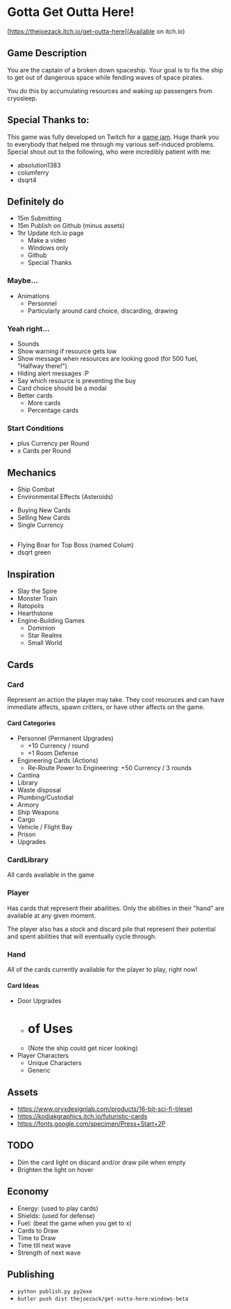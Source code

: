 # Gotta Get Outta Here!

[https://thejoezack.itch.io/get-outta-here](Available on itch.io)

## Game Description

You are the captain of a broken down spaceship. Your goal is to fix the ship to get out of dangerous space while fending waves of space pirates. 

You do this by accumulating resources and waking up passengers from cryosleep. 

## Special Thanks to:

This game was fully developed on Twitch for a [game jam](https://itch.io/jam/coding-blocks-2021). Huge thank you to everybody that helped me through my various self-induced problems. Special shout out to the following, who were incredibly patient with me:

- absolution1383
- columferry
- dsqrt4

## Definitely do
- 15m Submitting
- 15m Publish on Github (minus assets)
- 1hr Update itch.io page
  - Make a video
  - Windows only
  - Github
  - Special Thanks

### Maybe...
- Animations
  - Personnel 
  - Particularly around card choice, discarding, drawing

### Yeah right...
- Sounds
- Show warning if resource gets low
- Show message when resources are looking good (for 500 fuel, "Halfway there!")
- Hiding alert messages :P
- Say which resource is preventing the buy
- Card choice should be a modal
- Better cards
  - More cards
  - Percentage cards

### Start Conditions
- plus Currency per Round
- x Cards per Round

## Mechanics
- Ship Combat
- Environmental Effects (Asteroids)

* Buying New Cards
* Selling New Cards
* Single Currency

## 
- Flying Boar for Top Boss (named Colum)
- dsqrt green

## Inspiration

- Slay the Spire
- Monster Train
- Ratopolis
- Hearthstone
- Engine-Building Games
  - Dominion
  - Star Realms
  - Small World

## Cards

### Card

Represent an action the player may take. They cost resoruces and can have immediate affects, spawn critters, or have other affects on the game.

#### Card Categories
- Personnel (Permanent Upgrades)
  - +10 Currency / round
  - +1 Room Defense
- Engineering Cards (Actions)
  - Re-Route Power to Engineering: +50 Currency / 3 rounds
- Cantina
- Library
- Waste disposal
- Plumbing/Custodial
- Armory
- Ship Weapons
- Cargo
- Vehicle / Flight Bay
- Prison
- Upgrades 

### CardLibrary

All cards available in the game

### Player
  
Has cards that represent their abailities. Only the abilities in their "hand" are available at any given moment.

The player also has a stock and discard pile that represent their potential and spent abilities that will eventually cycle through.

### Hand

All of the cards currently available for the player to play, right now!

#### Card Ideas

- Door Upgrades
  - # of Uses
  - (Note the ship could get nicer looking)
- Player Characters
  - Unique Characters
  - Generic
  
## Assets
- https://www.oryxdesignlab.com/products/16-bit-sci-fi-tileset
- https://kodiakgraphics.itch.io/futuristic-cards
- https://fonts.google.com/specimen/Press+Start+2P

## TODO

- Dim the card light on discard and/or draw pile when empty
- Brighten the light on hover


## Economy

- Energy: (used to play cards)
- Shields: (used for defense)
- Fuel: (beat the game when you get to x)
- Cards to Draw
- Time to Draw
- Time till next wave
- Strength of next wave

## Publishing
- `python publish.py py2exe`
- `butler push dist thejoezack/get-outta-here:windows-beta`

